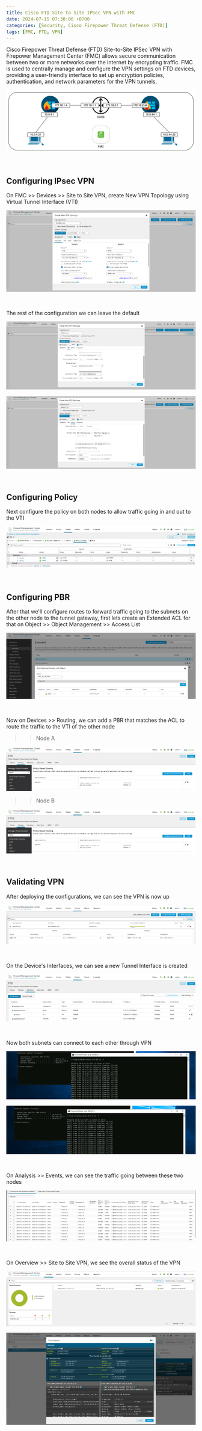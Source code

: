 ```yaml
---
title: Cisco FTD Site to Site IPSec VPN with FMC
date: 2024-07-15 07:30:00 +0700
categories: [Security, Cisco Firepower Threat Defense (FTD)]
tags: [FMC, FTD, VPN]
---
```


Cisco Firepower Threat Defense (FTD) Site-to-Site IPSec VPN with Firepower Management Center (FMC) allows secure communication between two or more networks over the internet by encrypting traffic. FMC is used to centrally manage and configure the VPN settings on FTD devices, providing a user-friendly interface to set up encryption policies, authentication, and network parameters for the VPN tunnels.

![x](/static/2024-07-15-fmc-s2s-vpn/00.png)

<br>

## Configuring IPsec VPN

On FMC >> Devices >> Site to Site VPN, create New VPN Topology using Virtual Tunnel Interface (VTI)

![x](/static/2024-07-15-fmc-s2s-vpn/01.png)

<br>

The rest of the configuration we can leave the default

![x](/static/2024-07-15-fmc-s2s-vpn/02.png)

![x](/static/2024-07-15-fmc-s2s-vpn/03.png)

<br>

## Configuring Policy

Next configure the policy on both nodes to allow traffic going in and out to the VTI

![x](/static/2024-07-15-fmc-s2s-vpn/04.png)

<br>

## Configuring PBR

After that we'll configure routes to forward traffic going to the subnets on the other node to the tunnel gateway, first lets create an Extended ACL for that on Object >> Object Management >> Access List

![x](/static/2024-07-15-fmc-s2s-vpn/05.png)

<br>

Now on Devices >> Routing, we can add a PBR that matches the ACL to route the traffic to the VTI of the other node

>> Node A

![x](/static/2024-07-15-fmc-s2s-vpn/06.png)

>> Node B

![x](/static/2024-07-15-fmc-s2s-vpn/07.png)

<br>

## Validating VPN

After deploying the configurations, we can see the VPN is now up

![x](/static/2024-07-15-fmc-s2s-vpn/08.png)

<br>

On the Device's Interfaces, we can see a new Tunnel Interface is created

![x](/static/2024-07-15-fmc-s2s-vpn/09.png)

<br>

Now both subnets can connect to each other through VPN

![x](/static/2024-07-15-fmc-s2s-vpn/10.png)

![x](/static/2024-07-15-fmc-s2s-vpn/11.png)

<br>

On Analysis >> Events, we can see the traffic going between these two nodes

![x](/static/2024-07-15-fmc-s2s-vpn/12.png)

<br>

On Overview >> Site to Site VPN, we see the overall status of the VPN

![x](/static/2024-07-15-fmc-s2s-vpn/13.png)

![x](/static/2024-07-15-fmc-s2s-vpn/14.png)

<br>

















